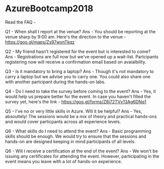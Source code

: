 # AzureBootcamp2018

Read the FAQ -

Q1 - When shall I report at the venue? 
Ans - You should be reporting at the venue sharp by 9:00 am. Here's the direction to the venue - https://goo.gl/maps/Zs97wxnTkqz

Q2 - My friend hasn't registered for the event but is interested to come? 
Ans - Registrations are full now but we've opened up a wait-list. Partcipants registering now will receive a confirmation email based on avaialbility.

Q3 - Is it mandatory to bring a laptop? 
Ans - Though it's not mandatory to carry a laptop but we advise you to carry one. You could also share one with another partcipant during the hands-on labs.

Q4 - Do I need to take the survey before coming to the event? 
Ans - Yes, it would help us prepare better for the event. In case you haven't filled the survey yet, here's the link - https://goo.gl/forms/Z8i72TVv13Ag6DNq1

Q5 - I've no or very little skills in Azure. Will it be helpful? 
Ans - Yes, absoultely! The sessions would be a mix of theory and practical hands-ons and would cover particpants across all experience levels.

Q6 - What skills do I need to attend the event? 
Ans - Basic programming skills should be enough. We would try to ensure that the sessions and hands-on are designed keeping in mind participants of all levels.

Q6 - Will I receive a certification at the end of the event? 
Ans - We won't be issuing any certificates for attending the event. However, participating in the event means you leave with a lot of hands-on experience.
